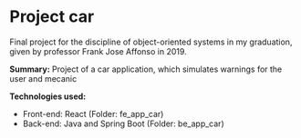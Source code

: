 # Project car
Final project for the discipline of object-oriented systems in my graduation, given by professor Frank Jose Affonso in 2019.

**Summary:** Project of a car application, which simulates warnings for the user and mecanic

**Technologies used:** 
- Front-end: React (Folder: fe_app_car)
- Back-end: Java and Spring Boot (Folder: be_app_car)
